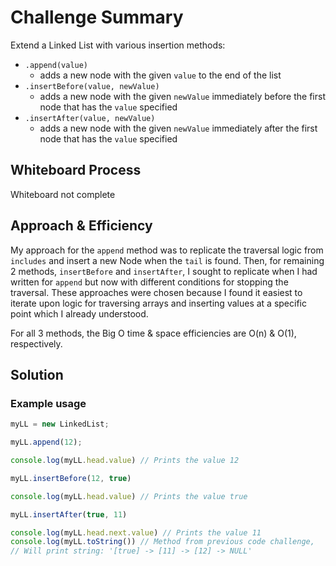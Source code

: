 # Challenge Summary

Extend a Linked List with various insertion methods:

- `.append(value)`
  - adds a new node with the given `value` to the end of the list
- `.insertBefore(value, newValue)`
  - adds a new node with the given `newValue` immediately before the first node that has the `value` specified
- `.insertAfter(value, newValue)`
  - adds a new node with the given `newValue` immediately after the first node that has the `value` specified

## Whiteboard Process
<!-- Embedded whiteboard image -->
Whiteboard not complete

## Approach & Efficiency

My approach for the `append` method was to replicate the traversal logic from `includes` and insert a new Node when the `tail` is found. Then, for remaining 2 methods, `insertBefore` and `insertAfter`, I sought to replicate when I had written for `append` but now with different conditions for stopping the traversal. These approaches were chosen because I found it easiest to iterate upon logic for traversing arrays and inserting values at a specific point which I already understood.

For all 3 methods, the Big O time & space efficiencies are O(n) & O(1), respectively.

## Solution

### Example usage

```js
myLL = new LinkedList;

myLL.append(12); 

console.log(myLL.head.value) // Prints the value 12

myLL.insertBefore(12, true)

console.log(myLL.head.value) // Prints the value true

myLL.insertAfter(true, 11)

console.log(myLL.head.next.value) // Prints the value 11
console.log(myLL.toString()) // Method from previous code challenge, 
// Will print string: '[true] -> [11] -> [12] -> NULL'
```
